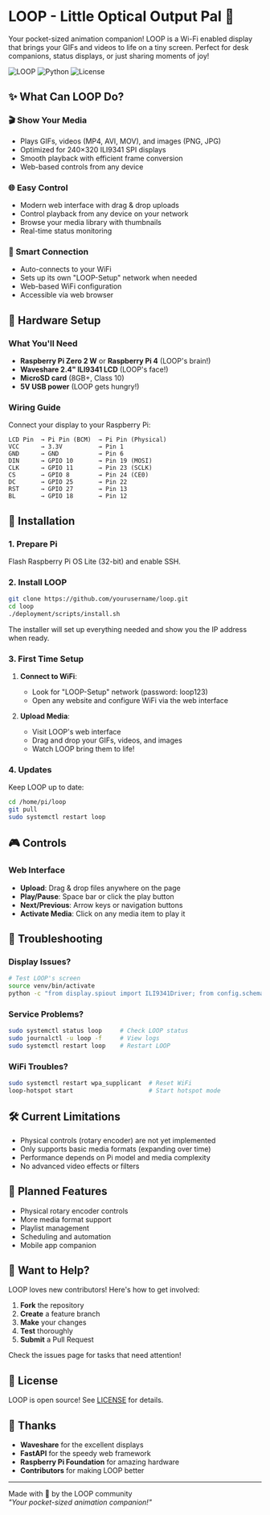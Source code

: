 # LOOP - Little Optical Output Pal 🤖

Your pocket-sized animation companion! LOOP is a Wi-Fi enabled display that brings your GIFs and videos to life on a tiny screen. Perfect for desk companions, status displays, or just sharing moments of joy!

![LOOP](https://img.shields.io/badge/Platform-Raspberry%20Pi-red) ![Python](https://img.shields.io/badge/Python-3.9+-blue) ![License](https://img.shields.io/badge/License-MIT-green)

## ✨ What Can LOOP Do?

### 🎬 Show Your Media

- Plays GIFs, videos (MP4, AVI, MOV), and images (PNG, JPG)
- Optimized for 240×320 ILI9341 SPI displays
- Smooth playback with efficient frame conversion
- Web-based controls from any device

### 🌐 Easy Control

- Modern web interface with drag & drop uploads
- Control playback from any device on your network
- Browse your media library with thumbnails
- Real-time status monitoring

### 📡 Smart Connection

- Auto-connects to your WiFi
- Sets up its own "LOOP-Setup" network when needed
- Web-based WiFi configuration
- Accessible via web browser

## 🔌 Hardware Setup

### What You'll Need

- **Raspberry Pi Zero 2 W** or **Raspberry Pi 4** (LOOP's brain!)
- **Waveshare 2.4" ILI9341 LCD** (LOOP's face!)
- **MicroSD card** (8GB+, Class 10)
- **5V USB power** (LOOP gets hungry!)

### Wiring Guide

Connect your display to your Raspberry Pi:

```
LCD Pin  → Pi Pin (BCM)  → Pi Pin (Physical)
VCC      → 3.3V          → Pin 1
GND      → GND           → Pin 6
DIN      → GPIO 10       → Pin 19 (MOSI)
CLK      → GPIO 11       → Pin 23 (SCLK)
CS       → GPIO 8        → Pin 24 (CE0)
DC       → GPIO 25       → Pin 22
RST      → GPIO 27       → Pin 13
BL       → GPIO 18       → Pin 12
```

## 🚀 Installation

### 1. Prepare Pi

Flash Raspberry Pi OS Lite (32-bit) and enable SSH.

### 2. Install LOOP

```bash
git clone https://github.com/yourusername/loop.git
cd loop
./deployment/scripts/install.sh
```

The installer will set up everything needed and show you the IP address when ready.

### 3. First Time Setup

1. **Connect to WiFi**:

   - Look for "LOOP-Setup" network (password: loop123)
   - Open any website and configure WiFi via the web interface

2. **Upload Media**:
   - Visit LOOP's web interface
   - Drag and drop your GIFs, videos, and images
   - Watch LOOP bring them to life!

### 4. Updates

Keep LOOP up to date:

```bash
cd /home/pi/loop
git pull
sudo systemctl restart loop
```

## 🎮 Controls

### Web Interface

- **Upload**: Drag & drop files anywhere on the page
- **Play/Pause**: Space bar or click the play button
- **Next/Previous**: Arrow keys or navigation buttons
- **Activate Media**: Click on any media item to play it

## 🔧 Troubleshooting

### Display Issues?

```bash
# Test LOOP's screen
source venv/bin/activate
python -c "from display.spiout import ILI9341Driver; from config.schema import get_config; d = ILI9341Driver(get_config().display); d.init(); d.fill_screen(0xF800)"
```

### Service Problems?

```bash
sudo systemctl status loop     # Check LOOP status
sudo journalctl -u loop -f     # View logs
sudo systemctl restart loop    # Restart LOOP
```

### WiFi Troubles?

```bash
sudo systemctl restart wpa_supplicant  # Reset WiFi
loop-hotspot start                     # Start hotspot mode
```

## 🛠️ Current Limitations

- Physical controls (rotary encoder) are not yet implemented
- Only supports basic media formats (expanding over time)
- Performance depends on Pi model and media complexity
- No advanced video effects or filters

## 🔮 Planned Features

- Physical rotary encoder controls
- More media format support
- Playlist management
- Scheduling and automation
- Mobile app companion

## 🤝 Want to Help?

LOOP loves new contributors! Here's how to get involved:

1. **Fork** the repository
2. **Create** a feature branch
3. **Make** your changes
4. **Test** thoroughly
5. **Submit** a Pull Request

Check the issues page for tasks that need attention!

## 📄 License

LOOP is open source! See [LICENSE](LICENSE) for details.

## 🙏 Thanks

- **Waveshare** for the excellent displays
- **FastAPI** for the speedy web framework
- **Raspberry Pi Foundation** for amazing hardware
- **Contributors** for making LOOP better

---

Made with 💝 by the LOOP community  
_"Your pocket-sized animation companion!"_
